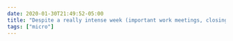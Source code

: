 ```yaml
---
date: 2020-01-30T21:49:52-05:00
title: "Despite a really intense week (important work meetings, closing on a house), the 30 minutes where we thought we’d lost the kid’s beloved stuffed animal easily takes 1st place for stress level."
tags: ["micro"]
---
```


